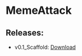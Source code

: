 # MemeAttack


## Releases:
- v0.1_Scaffold: [Download](https://1drv.ms/u/s!AiZXdjoaB2jxgqRq6sfZFL8q8NFmtA)
